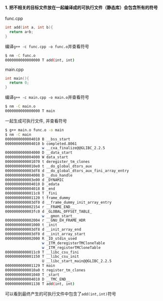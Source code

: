 #### 1. 把不相关的目标文件放在一起编译成的可执行文件（静态库）会包含所有的符号
func.cpp
```C++
int add(int a, int b){
  return a+b;
}
```
编译`g++ -c func.cpp -o func.o`并查看符号
```bash
$ nm -C func.o
0000000000000000 T add(int, int)
```
main.cpp
```C++
int main(){
  return 0;
}
```
编译`g++ -c main.cpp -o main.o`并查看符号
```bash
$ nm -C main.o
0000000000000000 T main
```
一起生成可执行文件, 并查看符号
```bash
$ g++ main.o func.o -o main
$ nm -C main
0000000000004010 B __bss_start
0000000000004010 b completed.8061
                 w __cxa_finalize@@GLIBC_2.2.5
0000000000004000 D __data_start
0000000000004000 W data_start
0000000000001070 t deregister_tm_clones
00000000000010e0 t __do_global_dtors_aux
0000000000003df8 d __do_global_dtors_aux_fini_array_entry
0000000000004008 D __dso_handle
0000000000003e00 d _DYNAMIC
0000000000004010 D _edata
0000000000004018 B _end
00000000000011c8 T _fini
0000000000001120 t frame_dummy
0000000000003df0 d __frame_dummy_init_array_entry
0000000000002154 r __FRAME_END__
0000000000003fc0 d _GLOBAL_OFFSET_TABLE_
                 w __gmon_start__
0000000000002004 r __GNU_EH_FRAME_HDR
0000000000001000 t _init
0000000000003df8 d __init_array_end
0000000000003df0 d __init_array_start
0000000000002000 R _IO_stdin_used
                 w _ITM_deregisterTMCloneTable
                 w _ITM_registerTMCloneTable
00000000000011c0 T __libc_csu_fini
0000000000001150 T __libc_csu_init
                 U __libc_start_main@@GLIBC_2.2.5
0000000000001129 T main
00000000000010a0 t register_tm_clones
0000000000001040 T _start
0000000000004010 D __TMC_END__
0000000000001138 T add(int, int)
```
可以看到最终产生的可执行文件中包含了`add(int,int)`符号
